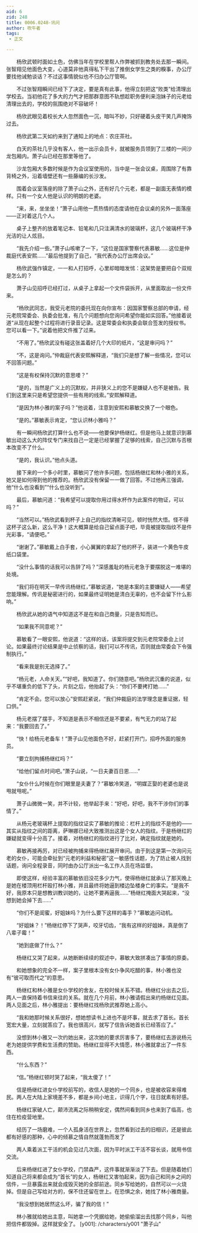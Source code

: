 ```yaml
---
aid: 6
zid: 248
title: 0006.0248-讯问
author: 吹牛者
tags: 
 - 正文

---
```




　　杨欣武顿时面如土色，仿佛当年在学校里帮人作弊被抓到教务处去那一瞬间。张智翔见他面色大变，心道莫非他真得私下干出了推倒女学生之类的糗事，办公厅要找他诫勉谈话？不过这事情貌似也不归办公厅管啊。

　　不过张智翔瞬间已经下了决定，要是真有此事，他得立刻把这“败类”给清理出学校去。当初他花了多大的力气才把那群意图不轨想趁职务便利来泡妹子的元老给清理出去的，学校的氛围绝对不容破坏！

　　杨欣武眼见着校长大人忽然面色一沉，暗叫不妙，只好硬着头皮干笑几声掩饰过去。

　　杨欣武第二天如约来到了通知上的地点：农庄茶社。

　　白天的茶社几乎没有客人，他一出示会员卡，就被服务员领到了三楼的一间沙龙包厢内。萧子山已经在那里等他了。

　　沙龙包厢大多数时候是作为会议室使用的，当中是一张会议桌，周围除了有靠背椅之外，沿着墙壁还有一些藤编的长沙发。

　　围着会议室落座的除了萧子山之外，还有好几个元老，都是一副面无表情的模样。只有一个女人他是认识的明朗的老婆。

　　“来，来，坐坐坐！”萧子山用他一贯热情的态度请他在会议桌的另外一面落座——正对着这几个人。

　　桌子上整齐的放着笔记本、铅笔和几只注满清水的玻璃杯，这几个玻璃杯干净光洁的让人炫目。

　　“我先介绍一些。”萧子山咳嗽了一下，“这位是国家警察代表慕敏……这位是仲裁庭代表安熙……”最后他提到了自己，“我代表办公厅出席会议。”

　　杨欣武强作镇定，一一和人打招呼，心里却暗暗发怵：这架势是要把自个双规是怎么的？

　　萧子山见招呼已经打过，从桌子上拿起一个文件袋拆开，从里面取出一份文件来。

　　“杨欣武同志，我受元老院的委托现在向你宣布：因国家警察总部的申请，经元老院常委会、执委会批准，有几个问题想向您询问希望你能如实回答。”他接着说道“从现在起整个过程将进行录音记录。这是常委会和执委会联合签发的授权书。您可以看一下。”说着他把文件推了过来。

　　“不用了。”杨欣武没有碰这张盖着好几个大印的纸片，“这是审问吗？”

　　“不，这是询问。”仲裁庭代表安熙解释道，“我们只是想了解一些情况，您可以不回答问题。”

　　“这是有权保持沉默的意思喽？”

　　“是的，当然是广义上的沉默权，并非狭义上的您不是嫌疑人也不是被告。我们到这里来只是希望您提供一些有用的线索。”安熙解释道。

　　“是因为林小雅的案子吗？”他说着，注意到安熙和慕敏交换了一个眼色。

　　“是的。”慕敏表示肯定，“您认识林小雅吗？”

　　有一瞬间杨欣武打算什么也不说——他要保护杨继红。但是他马上就意识到慕敏出动这么大的阵仗专门来找自己一定是已经掌握了足够的线索，自己沉默与否根本改变不了什么。

　　“是的，我认识。”他点头道。

　　接下来的一个多小时里，慕敏问了他许多问题，包括杨继红和林小雅的关系，她又是如何得到他的推荐的。杨欣武没有保留一一做了回答。不过他再三强调，他“什么也没看到”“什么也没听到”。

　　最后，慕敏问道：“我希望可以提取你用过得水杯作为此案件的物证，可以吗？”

　　“当然可以。”杨欣武看到杯子上自己的指纹清晰可见，顿时恍然大悟。怪不得这杯子这么新，这么干净！这大概算是给自己留点面子吧，毕竟被提取指纹不是件光彩事，“请便吧。”

　　“谢谢了。”慕敏戴上白手套，小心翼翼的拿起了他的杯子，装进一个黄色牛皮纸口袋里。

　　“没什么事情的话我可以告辞了吗？”深感羞耻的杨元老急于要摆脱这一难堪的处境。

　　“我们将在明天一早传讯杨继红，”慕敏说道，“她是本案的主要嫌疑人——希望您能理解。传讯是秘密进行的，如果最终证明她是清白无辜的，也不会留下什么影响。”

　　杨欣武从她的语气中知道这不是在和自己商量，只是告知而已。

　　“如果我不同意呢？”

　　慕敏看了一眼安熙，他说道：“这样的话，该案将提交到元老院常委会上讨论。如果最终讨论结果是中止侦察的话，我们可以不传讯，否则就由常委会下令强制执行。”

　　“看来我是别无选择了。”

　　“杨元老，人命关天。”“好吧，我知道了。你们随意吧。”杨欣武沉重的说道，似乎不堪重负的低下了头，片刻之后，他抬起了头：“你们不要拷打她……”

　　“肯定不会。您可以放心”安熙赶紧说，“我们仲裁庭的法学理念是重证据，轻口供。”

　　杨元老摆了摆手，不知道是表示不相信还是不要紧，有气无力的站了起来：“我要回去了。”

　　“快！给杨元老备车！”萧子山见他面色不好，赶紧打开门，招呼外面的服务员。

　　“要立刻拘捕杨继红吗？”

　　“给他们留点时间吧。”萧子山说，“一日夫妻百日恩……”

　　“女仆什么时候在你们眼里是夫妻了？”慕敏冷笑道，“明媒正娶的老婆也是说甩就甩呢。”

　　萧子山微微一笑，并不计较，他举起手来：“好吧，好吧，我不干涉你们的事情了。”

　　从杨元老玻璃杯上提取的指纹证实了慕敏的推论：栏杆上的指纹不是他的——其实从指纹之间的距离，萨琳娜已经大致推测出这是个女人的指纹。于是杨继红的嫌疑就变得十分高了。接着，对杨继红的指纹进行了比对，确定指纹就是她的。

　　慕敏再接再厉，对已经被拘捕来得杨继红展开审问。由于到这是第一次询问元老的女仆，可能会牵扯到“元老的利益和秘密”这一敏感性话题，为了防止被人找到话题，询问全程录音，同时由办公厅派出一名工作人员在场监督。

　　即使这样，经验丰富的慕敏依旧没花多少力气，使得杨继红就承认了那天晚上是她在楼顶用栏杆殴打林小雅，并且最终将她逼到楼边坠楼身亡的事实。“是我不好，我原本只是想教训教训她的，让她不要再逼我……”杨继红掩面大哭起来，“没想到她会掉下去……”

　　“你们不是闺蜜，好姐妹吗？为什么要下这样的毒手？”慕敏追问动机。

　　“好姐妹？！”杨继红停下了哭声，咬牙切齿，“我有这样的好姐妹，真是倒了八辈子霉！”

　　“她到底做了什么？”

　　杨继红又哭了起来，从她断断续续的叙述中，慕敏大致拼凑出了事情的原委。

　　和她想象的完全不一样，案子里根本没有女仆争风吃醋的事，林小雅也没有“彼可取而代之”的意思。

　　杨继红和林小雅是女仆学校的舍友，在校时候关系不错。杨继红分出去之后，两人一直保持着书信来往的关系。就在几个月前，林小雅请假出来约杨继红见面。两人见面之后，林小雅提出：要杨继红找杨欣武推荐她上高小。

　　“我和她那时候关系很好，想她想读书上进也不是坏事，就去求了首长。首长宽宏大量，立刻就答应了。我也很高兴，就写了信告诉她首长已经答应了。”

　　没想到林小雅又一次约她出来，这次她的要求厉害多了，要杨继红去游说杨元老为她提供学费和生活费的赞助。杨继红显得不大情愿，林小雅就拿出了一件东西。

　　“什么东西？”

　　“信。”杨继红顿时哭了起来，“我太傻了！”

　　信是杨继红进女仆学校前写的，收信人是她的一个同乡，也是被收容来得难民。两人在大陆上家境差不多，都是乡间小地主，识得几个字，往日就素有好感。

　　杨继红家破人亡，颠沛流离之际稍稍安定，偶然间看到同乡也来到了临高，也住在检疫营地里。

　　经历了一场磨难，一个人孤身活在世界上，忽然看到过去的旧相识，还是彼此都有好感的那种，心中的倾慕之情自然就蓬勃而发了

　　两人乘着派工干活的机会见过几次面，因为平时派工干活不容长谈，就用书信交流。

　　后来杨继红进了女仆学校，门禁森严，这件事就渐渐淡了下去。但是随着她们知道自己将来都会成为“首长”的女人，杨继红又害怕起来，因为自己和同乡之间的信件，一旦暴露出来就会成毁灭她的全部前途。同乡写给她的，自然可以一火烧掉。但是自己写给对方的，保不住还留在世上。在恐惧之余，她找了林小雅商量。

　　“我没想到她居然这么坏，骗了我的信！”

　　林小雅就给她出主意，叫她拿一个凭据给她，她偷偷溜出去找那个同乡，叫他把信件都毁掉。这样就安全了。
[y001]: /characters/y001 "萧子山"


